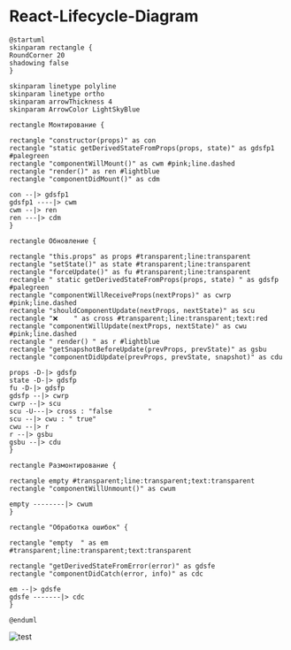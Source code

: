 # React-Lifecycle-Diagram

```plantuml
@startuml
skinparam rectangle {
RoundCorner 20
shadowing false
}

skinparam linetype polyline
skinparam linetype ortho
skinparam arrowThickness 4
skinparam ArrowColor LightSkyBlue

rectangle Монтирование {

rectangle "constructor(props)" as con
rectangle "static getDerivedStateFromProps(props, state)" as gdsfp1 #palegreen
rectangle "componentWillMount()" as cwm #pink;line.dashed
rectangle "render()" as ren #lightblue
rectangle "componentDidMount()" as cdm

con --|> gdsfp1
gdsfp1 ----|> cwm
cwm --|> ren
ren ---|> cdm
}

rectangle Обновление {

rectangle "this.props" as props #transparent;line:transparent
rectangle "setState()" as state #transparent;line:transparent
rectangle "forceUpdate()" as fu #transparent;line:transparent
rectangle " static getDerivedStateFromProps(props, state) " as gdsfp #palegreen
rectangle "componentWillReceiveProps(nextProps)" as cwrp #pink;line.dashed
rectangle "shouldComponentUpdate(nextProps, nextState)" as scu
rectangle "❌    " as cross #transparent;line:transparent;text:red
rectangle "componentWillUpdate(nextProps, nextState)" as cwu #pink;line.dashed
rectangle " render() " as r #lightblue
rectangle "getSnapshotBeforeUpdate(prevProps, prevState)" as gsbu
rectangle "componentDidUpdate(prevProps, prevState, snapshot)" as cdu

props -D-|> gdsfp
state -D-|> gdsfp
fu -D-|> gdsfp
gdsfp --|> cwrp
cwrp --|> scu
scu -U---|> cross : "false         "
scu --|> cwu : " true"
cwu --|> r
r --|> gsbu
gsbu --|> cdu
}

rectangle Размонтирование {

rectangle empty #transparent;line:transparent;text:transparent
rectangle "componentWillUnmount()" as cwum

empty --------|> cwum
}

rectangle "Обработка ошибок" {

rectangle "empty  " as em #transparent;line:transparent;text:transparent

rectangle "getDerivedStateFromError(error)" as gdsfe
rectangle "componentDidCatch(error, info)" as cdc

em --|> gdsfe
gdsfe -------|> cdc
}

@enduml
```

![test](http://www.plantuml.com/plantuml/png/bLJTJXGn5BxlKpJB3IOiKUCL90O1lTA4WCJhOURip6HdskQqPTqWYV7A2nz1ZO-09aI2mZEKL_19F9qMjqjsrsMIxRRd_tpdPqkR38rj6wQ7jL0PPYr7o4qcoWRu2TkNLXGx4WKWV_oGwIehvAWM9HzaZGPsoXAzfXPWnWguaitOFsRn99fA9emCKOvULtK-5A0rVvAmdddMZcmayfTrMPc3uNYxiS3O943tsLsxgviFxkBcFTr-k3DtvIxSEJz9fNgv5DgWpOt4LOLIwGSzdcbEv5IAe31rpaimku3rCHG7H80NADizhnCqrxWNWs2WBFH0FU8hAckWH00nxRHLKe0mR-gcUKKucjNeTjIIIYs6cnwLzIBJ5HIf9e8e0ACqFVXAu_C_ekHdEjYjYodxHSiOvSRx_NTFOumi_1794tq8Z7v1WZmmxoMoIFjq2kElxZkXwj7zvSvduckgMgzty7G1T3U-OZ0Jcae9mdIPRYI4ATp1T4Y7y0E-osiF9EPmg8g9WO5TNflVg-XyKlLbYhuFEP39O4Z0MxENzDu8rU8kq9Mq3SrUD1XId9XPutGDm4NSSfkg__doYTCNdA7K_od8fY5h6mZ5t6mM1H1Jieipuh6n8uuufwzBwWUHAShVRCD08aJF2k4uUlRNn7EfZ-oyoLYWJ6MDVcu7np8MchU_-szsM6Z8b3AmKy_G476mK34wujFNX7wyVnY6AnHYWxhMhqz--_M2K31WFPyRjD0ZIv6C3BjBIDKVKRomTwRr6-t0d-xtCdiHMcN6IxH5IfZV7gATsd6sPImuw8SlPdTdk_JyUg4WpsZ9N5F0b-wCq-MZk_04Tzcxisg2oT10qDut-DJIZ95_ZYXn5VmvMV1pT-vEPl8gIA_nMWpaRHVbFlF9zWNMdJo1WKHEsHQ8mhRDNm00)
